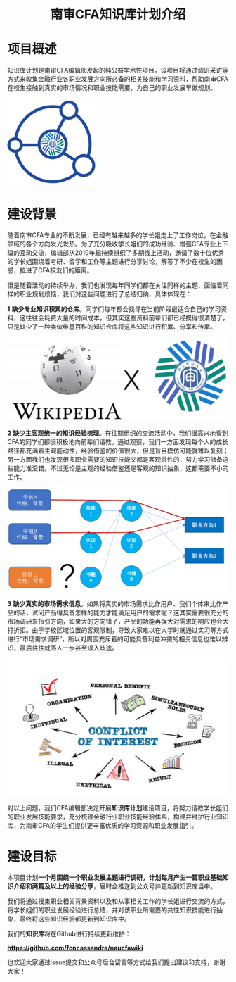 <h1 align="center">
    南审CFA知识库计划介绍
    <br>
</h1>

# 项目概述

知识库计划是南审CFA编辑部发起的纯公益学术性项目，该项目将通过调研采访等方式来收集金融行业各职业发展方向所必备的相关技能和学习资料，帮助南审CFA在校生接触到真实的市场情况和职业技能需要，为自己的职业发展早做规划。

 <img src="./pics/项目介绍/LOGO.png" width = "200" height = "200" alt="图片名称" align=center/>



# 建设背景

随着南审CFA专业的不断发展，已经有越来越多的学长姐走上了工作岗位，在金融领域的各个方向发光发热。为了充分吸收学长姐们的成功经验、增强CFA专业上下级的互动交流，编辑部从2019年起持续组织了多期线上活动，邀请了数十位优秀的学长姐围绕着考研、留学和工作等主题进行分享讨论，解答了不少在校生的困惑，拉进了CFA校友们的距离。

但是随着活动的持续举办，我们也发现每年同学们都在关注同样的主题、面临着同样的职业规划烦恼，我们对这些问题进行了总结归纳，具体体现在：

**1** **缺少专业知识积累的仓库**。同学们每年都会找寻在当前阶段最适合自己的学习资料，这往往会耗费大量的时间成本，但其实这些资料前辈们都已经摸得很清楚了，只是缺少了一种类似维基百科的知识仓库将这些知识进行积累、分享和传承。

![](./pics/项目介绍/wiki.png)

**2** **缺少主客观统一的知识经验梳理**。在往期组织的交流活动中，我们很高兴地看到CFA的同学们都很积极地向前辈们请教。通过观察，我们一方面发现每个人的成长路径都充满着主观能动性，经验借鉴的价值很大，但是盲目模仿可能就难以复刻；另一方面我们也发现很多职业需要的知识技能又都是客观共性的，努力学习储备这些能力准没错。不过无论是主观的经验借鉴还是客观的知识抽象，这都需要不小的工作。

![](./pics/项目介绍/path.png)

**3** **缺少真实的市场需求信息**。如果将真实的市场需求比作用户、我们个体来比作产品的话，试问产品得具备怎样的能力才能满足用户的需求呢？这其实需要很充分的市场调研来指引方向，如果大的方向错了，产品的功能再强大对需求的响应也会大打折扣。由于学校区域位置的客观限制，导致大家难以在大学时就通过实习等方式进行“市场需求调研”，所以对周围充斥着的可能具备利益冲突的相关信息也难以辨识，最后往往就落人一步甚至误入歧途。

![](./pics/项目介绍/coi.jpg)

对以上问题，我们CFA编辑部决定开展**知识库计划**建设项目，将努力请教学长姐们的职业发展技能要求，充分梳理金融行业职业技能经验体系，构建并维护行业知识库，为南审CFA的学生们提供更丰富优质的学习资源和职业发展指引。



# 建设目标 

本项目计划**一个月围绕一个职业发展主题进行调研，计划每月产生一篇职业基础知识介绍和两篇及以上的经验分享**，届时会推送到公众号并更新到知识库当中。

我们将通过搜集职业相关背景资料以及和从事相关工作的学长姐进行交流的方式，将学长姐们的职业发展经验进行总结，并对该职业所需要的共性知识技能进行抽象，最终将这些知识经验都更新到知识库中。

我们的**知识库**将在Github进行持续更新维护：

**https://github.com/fcncassandra/naucfawiki**

也欢迎大家通过issue提交和公众号后台留言等方式给我们提出建议和支持，谢谢大家！